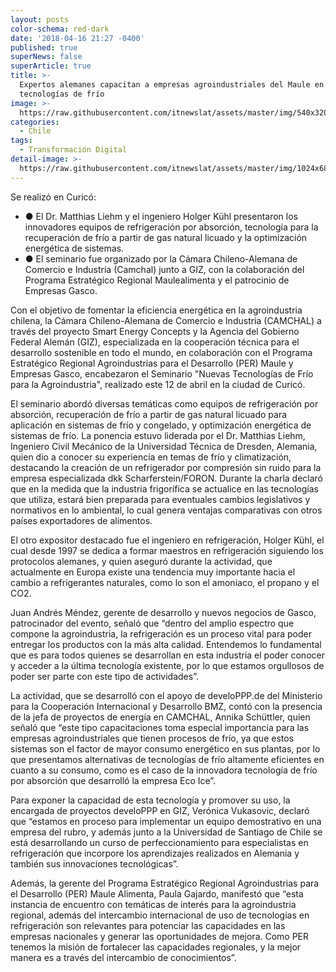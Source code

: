 ```yaml
---
layout: posts
color-schema: red-dark
date: '2018-04-16 21:27 -0400'
published: true
superNews: false
superArticle: true
title: >-
  Expertos alemanes capacitan a empresas agroindustriales del Maule en nuevas
  tecnologías de frío
image: >-
  https://raw.githubusercontent.com/itnewslat/assets/master/img/540x320/Frio-p.jpg
categories:
  - Chile
tags:
  - Transformación Digital
detail-image: >-
  https://raw.githubusercontent.com/itnewslat/assets/master/img/1024x680/Frio-g.jpg
---
```

Se realizó en Curicó:

- ●	El Dr. Matthias Liehm y el ingeniero Holger Kühl presentaron los innovadores equipos de refrigeración por absorción, tecnología para la recuperación de frío a partir de gas natural licuado y la optimización energética de sistemas.
- ●	El seminario fue organizado por la Cámara Chileno-Alemana de Comercio e Industria (Camchal) junto a GIZ, con la colaboración del Programa Estratégico Regional Maulealimenta y el patrocinio de Empresas Gasco.

Con el objetivo de fomentar la eficiencia energética en la agroindustria chilena, la Cámara Chileno-Alemana de Comercio e Industria (CAMCHAL) a través del proyecto Smart Energy Concepts y la Agencia del Gobierno Federal Alemán (GIZ), especializada en la cooperación técnica para el desarrollo sostenible en todo el mundo, en colaboración con el Programa Estratégico Regional Agroindustrias para el Desarrollo (PER) Maule y Empresas Gasco, encabezaron el Seminario "Nuevas Tecnologías de Frío para la Agroindustria", realizado este 12 de abril en la ciudad de Curicó.

El seminario abordó diversas temáticas como equipos de refrigeración por absorción, recuperación de frío a partir de gas natural licuado para aplicación en sistemas de frío y congelado, y optimización energética de sistemas de frío. La ponencia estuvo liderada por el Dr. Matthias Liehm, Ingeniero Civil Mecánico de la Universidad Técnica de Dresden, Alemania, quien dio a conocer su experiencia en temas de frío y climatización, destacando la creación de un refrigerador por compresión sin ruido para la empresa especializada dkk Scharferstein/FORON. Durante la charla declaró que en la medida que la industria frigorífica se actualice en las tecnologías que utiliza, estará bien preparada para eventuales cambios legislativos y normativos en lo ambiental, lo cual genera ventajas comparativas con otros países exportadores de alimentos.

El otro expositor destacado fue el ingeniero en refrigeración, Holger Kühl, el cual desde 1997 se dedica a formar maestros en refrigeración siguiendo los protocolos alemanes, y quien aseguró durante la actividad, que actualmente en Europa existe una tendencia muy importante hacia el cambio a refrigerantes naturales, como lo son el amoniaco, el propano y el CO2.

Juan Andrés Méndez, gerente de desarrollo y nuevos negocios de Gasco, patrocinador del evento, señaló que “dentro del amplio espectro que compone la agroindustria, la refrigeración es un proceso vital para poder entregar los productos con la más alta calidad. Entendemos lo fundamental que es para todos quienes se desarrollan en esta industria el poder conocer y acceder a la última tecnología existente, por lo que estamos orgullosos de poder ser parte con este tipo de actividades”.

La actividad, que se desarrolló con el apoyo de develoPPP.de del Ministerio para la Cooperación Internacional y Desarrollo BMZ, contó con la presencia de la jefa de proyectos de energía en CAMCHAL, Annika Schüttler, quien señaló que “este tipo capacitaciones toma especial importancia para las empresas agroindustriales que tienen procesos de frío, ya que estos sistemas son el factor de mayor consumo energético en sus plantas, por lo que presentamos alternativas de tecnologías de frío altamente eficientes en cuanto a su consumo, como es el caso de la innovadora tecnología de frío por absorción que desarrolló la empresa Eco Ice”.

Para exponer la capacidad de esta tecnología y promover su uso, la encargada de proyectos develoPPP en GIZ, Verónica Vukasovic, declaró que “estamos en proceso para implementar un equipo demostrativo en una empresa del rubro, y además junto a la Universidad de Santiago de Chile se está desarrollando un curso de perfeccionamiento para especialistas en refrigeración que incorpore los aprendizajes realizados en Alemania y también sus innovaciones tecnológicas”.

Además, la gerente del Programa Estratégico Regional Agroindustrias para el Desarrollo (PER) Maule Alimenta, Paula Gajardo, manifestó que “esta instancia de encuentro con temáticas de interés para la agroindustria regional, además del intercambio internacional de uso de tecnologías en refrigeración son relevantes para potenciar las capacidades en las empresas nacionales y generar las oportunidades de mejora. Como PER tenemos la misión de fortalecer las capacidades regionales, y la mejor manera es a través del intercambio de conocimientos”.
